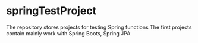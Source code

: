 # springTestProject
The repository stores projects for testing Spring functions
The first projects contain mainly work with Spring Boots, Spring JPA
